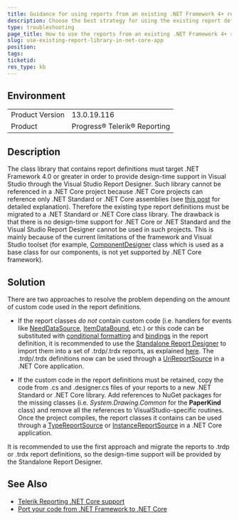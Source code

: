 ```yaml
---
title: Guidance for using reports from an existing .NET Framework 4+ report library in a .NET Core application
description: Choose the best strategy for using the existing report definitions from a .NET Framework 4.0 class library in a .NET Core application.
type: troubleshooting
page_title: How to use the reports from an existing .NET Framework 4+ report library in a .NET Core application
slug: use-existing-report-library-in-net-core-app
position: 
tags: 
ticketid:
res_type: kb
---
```


## Environment
<table>
	<tr>
		<td>Product Version</td>
		<td>13.0.19.116</td>
	</tr>
	<tr>
		<td>Product</td>
		<td>Progress® Telerik® Reporting</td>
	</tr>
</table>

## Description
The class library that contains report definitions must target .NET Framework 4.0 or greater in order to provide design-time support in Visual Studio through the Visual Studio Report Designer.
Such library cannot be referenced in a .NET Core project because .NET Core projects can reference only .NET Standard or .NET Core assemblies (see [this post](https://www.hanselman.com/blog/HowToReferenceANETCoreLibraryInWinFormsOrNETStandardExplained.aspx) for detailed explanation).
Therefore the existing type report definitions must be migrated to a .NET Standard or .NET Core class library. 
The drawback is that there is no design-time support for .NET Core or .NET Standard and the Visual Studio Report Designer cannot be used in such projects.
This is mainly because of the current limitations of the framework and Visual Studio toolset (for example, [ComponentDesigner](https://docs.microsoft.com/en-us/dotnet/api/system.componentmodel.design.componentdesigner?view=netframework-4.7.2) class which is used as a base class for our components, is not yet supported by .NET Core framework).

## Solution
There are two approaches to resolve the problem depending on the amount of custom code used in the report definitions.
* If the report classes *do not* contain custom code (i.e. handlers for events like [NeedDataSource](../e-telerik-reporting-dataitem-needdatasource), 
[ItemDataBound](../e-telerik-reporting-reportitembase-itemdatabound), etc.) or this code can be substituted
with [conditional formatting](../styling-conditional-formatting)
and [bindings](../expressions-bindings) in the report definition, it is recommended to use the 
[Standalone Report Designer](../standalone-report-designer) to import them into a set of .trdp/.trdx reports, as explained [here](../standalone-report-designer-import-clr-reports).
The .trdp/.trdx definitions now can be used through a [UriReportSource](../t-telerik-reporting-urireportsource) in a .NET Core application.

* If the custom code in the report definitions must be retained, copy the code from .cs and .designer.cs files of your reports to a new .NET Standard or .NET Core library. 
Add references to NuGet packages for the missing classes (i.e. *System.Drawing.Common* for the **PaperKind** class) and remove all the references to VisualStudio-specific routines. 
Once the project compiles, the report classes it contains can be used through a [TypeReportSource](../t-telerik-reporting-typereportsource)
or [InstanceReportSource](../t-telerik-reporting-instancereportsource) in a .NET Core application.

It is recommended to use the first approach and migrate the reports to .trdp or .trdx report definitions, 
so the design-time support will be provided by the Standalone Report Designer. 

## See Also
* [Telerik Reporting .NET Core support](../use-reports-in-net-core-apps)
* [Port your code from .NET Framework to .NET Core](https://docs.microsoft.com/en-us/dotnet/core/porting/)
